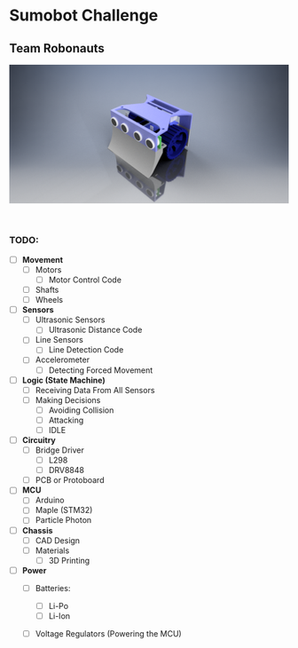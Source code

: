 # Sumobot Challenge
## Team Robonauts

<p align="center"> <img src="images/SumoBot.png"> </p> <br />

### TODO:
- [ ] **Movement**
    - [ ] Motors
        - [ ] Motor Control Code
    - [ ] Shafts
    - [ ] Wheels

- [ ] **Sensors**
    - [ ] Ultrasonic Sensors
        - [ ] Ultrasonic Distance Code
    - [ ] Line Sensors
        - [ ] Line Detection Code
    - [ ] Accelerometer
        - [ ] Detecting Forced Movement

- [ ] **Logic (State Machine)**
    - [ ] Receiving Data From All Sensors
    - [ ] Making Decisions
        - [ ] Avoiding Collision
        - [ ] Attacking
        - [ ] IDLE 

- [ ] **Circuitry**
    - [ ] Bridge Driver 
        - [ ] L298 
        - [ ] DRV8848
    - [ ] PCB or Protoboard

- [ ] **MCU**
    - [ ] Arduino
    - [ ] Maple (STM32)
    - [ ] Particle Photon

- [ ] **Chassis**
    - [ ] CAD Design
    - [ ] Materials
        - [ ] 3D Printing

- [ ] **Power**
    - [ ] Batteries:
        - [ ] Li-Po
        - [ ] Li-Ion
    - [ ] Voltage Regulators (Powering the MCU)


